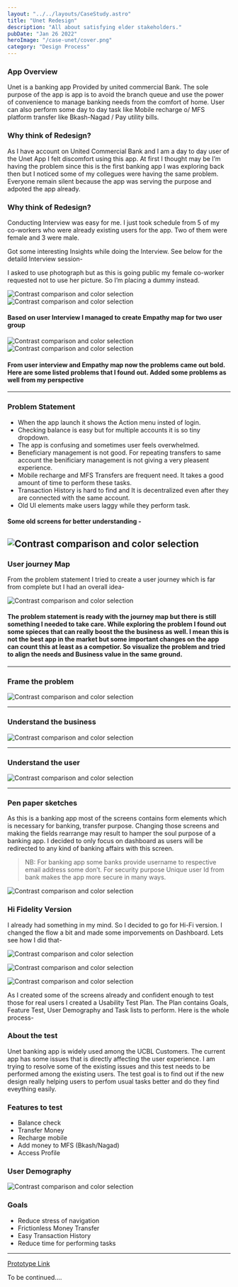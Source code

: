 ```yaml
---
layout: "../../layouts/CaseStudy.astro"
title: "Unet Redesign"
description: "All about satisfying elder stakeholders."
pubDate: "Jan 26 2022"
heroImage: "/case-unet/cover.png"
category: "Design Process"
---
```



### App Overview

Unet is a banking app Provided by united commercial Bank. The sole purpose of the app is app is to avoid the branch queue and use the power of convenience to manage banking needs from the comfort of home. User can also perform some day to day task like Mobile recharge o/ MFS platform transfer like Bkash-Nagad / Pay utility bills.

### Why think of Redesign?

As I have account on United Commercial Bank and I am a day to day user of the Unet App I felt discomfort using this app. At first I thought may be I’m having the problem since this is the first banking app I was exploring back then but I noticed some of my collegues were having the same problem. Everyone remain silent because the app was serving the purpose and adpoted the app already.

### Why think of Redesign?

Conducting Interview was easy for me. I just took schedule from 5 of my co-workers who were already existing users for the app. Two of them were female and 3 were male.

Got some interesting Insights while doing the Interview. See below for the detaild Interview session-

I asked to use photograph but as this is going public my female co-worker requested not to use her picture. So I’m placing a dummy instead.

![Contrast comparison and color selection](/case-unet/upoma.png)
![Contrast comparison and color selection](/case-unet/sumon.png)

#### Based on user Interview I managed to create Empathy map for two user group
![Contrast comparison and color selection](/case-unet/persona1.png)
![Contrast comparison and color selection](/case-unet/persona2.png)

#### From user interview and Empathy map now the problems came out bold. Here are some listed problems that I found out. Added some problems as well from my perspective

---
### Problem Statement

- When the app launch it shows the Action menu insted of login.
- Checking balance is easy but for multiple accounts it is so tiny dropdown.
- The app is confusing and sometimes user feels overwhelmed.
- Beneficiary management is not good. For repeating transfers to same account the benificiary management is not giving a very pleasent experience.
- Mobile recharge and MFS Transfers are frequent need. It takes a good amount of time to perform these tasks.
- Transaction History is hard to find and It is decentralized even after they are connected with the same account.
- Old UI elements make users laggy while they perform task.


#### Some old screens for better understanding - 
![Contrast comparison and color selection](/case-unet/old-screen.png)
---


### User journey Map
From the problem statement I tried to create a user journey which is far from complete but I had an overall idea-

![Contrast comparison and color selection](/case-unet/journey-map.png)

#### The problem statement is ready with the journey map but there is still something I needed to take care. While exploring the problem I found out some spieces that can really boost the the business as well. I mean this is not the best app in the market but some important changes on the app can count this at least as a competior. So visualize the problem and tried to align the needs and Business value in the same ground.

---
### Frame the problem

![Contrast comparison and color selection](/case-unet/frame.png)

---
### Understand the business

![Contrast comparison and color selection](/case-unet/understand.png)

---
### Understand the user

![Contrast comparison and color selection](/case-unet/understand-user.png)

---

### Pen paper sketches

As this is a banking app most of the screens contains form elements which is necessary for banking, transfer purpose. Changing those screens and making the fields rearrange may result to hamper the soul purpose of a banking app. I decided to only focus on dashboard as users will be redirected to any kind of banking affairs with this screen. 

>NB: For banking app some banks provide username to respective email address some don’t. For security purpose Unique user Id from bank makes the app more secure in many ways.

![Contrast comparison and color selection](/case-unet/sketch.png)

### Hi Fidelity Version

I already had something in my mind. So I decided to go for Hi-Fi version. I changed the flow a bit and made some imporvements on Dashboard. Lets see how I did that- 


![Contrast comparison and color selection](/case-unet/dashboard-rework.png)

![Contrast comparison and color selection](/case-unet/mobile-rework.png)

![Contrast comparison and color selection](/case-unet/history-rework.png)

As  I created some of the screens already and  confident enough to test those for real users I created a Usability Test Plan. The Plan contains Goals, Feature Test, User Demography and Task lists to perform. Here is the whole process-

### About the test

Unet banking app is widely used among the UCBL Customers. The current app has some issues that is directly affecting the user experience. I am trying to resolve some of the existing issues and this test needs to be performed among the existing users. The test goal is to find out if the new design really helping users to perfom usual tasks better and do they find eveything easily.

### Features to test

- Balance check
- Transfer Money
- Recharge mobile
- Add money to MFS (Bkash/Nagad)
- Access Profile

### User Demography

![Contrast comparison and color selection](/case-unet/demography.png)

### Goals

- Reduce stress of navigation
- Frictionless Money Transfer
- Easy Transaction History
- Reduce time for performing tasks

---
[Prototype Link](https://www.figma.com/proto/oJsATtG7sNcywNa4E5MZ0X/Ostad-Batch-14-%7C-AR-Tanveer?page-id=141%3A2407&node-id=141%3A4938&viewport=1599%2C756%2C0.41&scaling=min-zoom&starting-point-node-id=142%3A5103)

To be continued....
